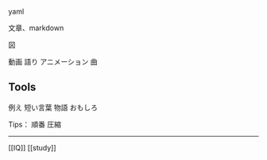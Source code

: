 yaml

文章、markdown

図

動画
	語り
	アニメーション
曲

## Tools
例え
短い言葉
物語
おもしろ

Tips：
順番
圧縮

---

[[IQ]]
[[study]]
